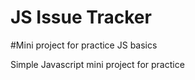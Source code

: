 # JS Issue Tracker 
#Mini project for practice JS basics

Simple Javascript mini project for practice
